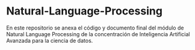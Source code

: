 # Natural-Language-Processing
En este repositorio se anexa el código y documento final del módulo de Natural Language Processing de la concentración de Inteligencia Artificial Avanzada para la ciencia de datos.

